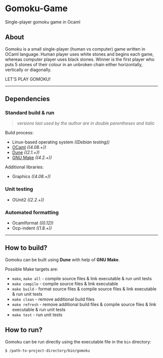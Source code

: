 # Gomoku-Game
Single-player gomoku game in Ocaml

## About
Gomoku is a small single-player (human vs computer) game written in OCaml language. Human player uses white stones and begins each game, whereas computer player uses black stones. Winner is the first player who puts 5 stones of their colour in an unbroken chain either horizontally, vertically or diagonally.

LET'S PLAY GOMOKU!

-----

## Dependencies

### Standard build & run
> *versions last used by the author are in double parentheses and italic*

Build process:
+ Linux-based operating system *((Debian testing))*
+ [OCaml](https://ocaml.org) *((4.08.+))*
+ [Dune](https://dune.build) *((2.1.+))*
+ [GNU Make](https://www.gnu.org/software/make) *((4.2.+))*

Additional libraries:
+ Graphics *((4.08.+))*

### Unit testing
+ OUnit2 *((2.2.+))*

### Automated formatting
+ Ocamlformat *((0.12))*
+ Ocp-indent *((1.8.+))*

-----

## How to build?
Gomoku can be built using **Dune** with help of **GNU Make**.

Possible Make targets are:
+ `make`, `make all` - compile source files & link executable & run unit tests
+ `make compile` - compile source files & link executable
+ `make build` - format source files & compile source files & link executable & run unit tests
+ `make clean` - remove additional build files
+ `make refresh` - remove additional build files & compile source files & link executable & run unit tests
+ `make test` - run unit tests

## How to run?
Gomoku can be run directly using the executable file in the `bin` directory:
```sh
$ /path-to-project-directory/bin/gomoku
```
